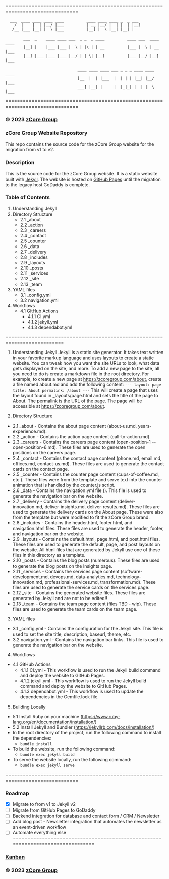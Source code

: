 ===============================================================================

      ___  ____ ____ ____ ____          ____ ____ ____ _  _ ___
        /  |    |  | |__/ |___          | __ |__/ |  | |  | |__]
       /__ |___ |__| |  \ |___          |__] |  \ |__| |__| |

            ___  _    ____ ____ ___  _ _  _ ____          ____ ___  ____ ____
            |__] |    |___ |___ |  \ | |\ | | __          |___ |  \ | __ |___
            |__] |___ |___ |___ |__/ | | \| |__]          |___ |__/ |__] |___

                                    ____ ____ ____ ___ _ _ _ ____ ____ ____
                                    [__  |  | |___  |  | | | |__| |__/ |___
                                    ___] |__| |     |  |_|_| |  | |  \ |___

===============================================================================
### © 2023 [zCore Group](https://zcoregroup.com)

### zCore Group Website Repository
This repo contains the source code for the zCore Group website for the migration from v1 to v2.
### Description
This is the source code for the zCore Group website. It is a static website built with [Jekyll](https://jekyllrb.com/). The website is hosted on [GitHub Pages](https://pages.github.com/) until the migration to the legacy host GoDaddy is complete.
### Table of Contents
1. Understanding Jekyll
2. Directory Structure
    - 2.1 _about
    - 2.2 _action
    - 2.3 _careers
    - 2.4 _contact
    - 2.5 _counter
    - 2.6 _data
    - 2.7 _delivery
    - 2.8 _includes
    - 2.9 _layouts
    - 2.10 _posts
    - 2.11 _services
    - 2.12 _site
    - 2.13 _team
3. YAML files
    - 3.1 _config.yml
    - 3.2 navigation.yml
4. Workflows
    - 4.1 GitHub Actions
        - 4.1.1 CI.yml
        - 4.1.2 jekyll.yml
        - 4.1.3 dependabot.yml

==========================================================================
1. Understanding Jekyll
Jekyll is a static site generator. It takes text written in your favorite markup language and uses layouts to create a static website. You can tweak how you want the site URLs to look, what data gets displayed on the site, and more.
To add a new page to the site, all you need to do is create a markdown file in the root directory. For example, to create a new page at https://zcoregroup.com/about, create a file named about.md and add the following content:
`---
layout: page
title: About
permalink: /about
---`
This will create a page that uses the layout found in _layouts/page.html and sets the title of the page to About. The permalink is the URL of the page. The page will be accessible at https://zcoregroup.com/about.

2. Directory Structure
- 2.1 _about - Contains the about page content (about-us.md, years-experience.md).
- 2.2 _action - Contains the action page content (call-to-action.md).
- 2.3 _careers - Contains the careers page content (open-position-1 -- open-position-6.md). These files are used to generate the open positions on the careers page.
- 2.4 _contact - Contains the contact page content (phone.md, email.md, offices.md, contact-us.md). These files are used to generate the contact cards on the contact page.
- 2.5 _counter - Contains the counter page content (cups-of-coffee.md, etc.). These files were from the template and serve text into the counter animation that is handled by the counter.js script.
- 2.6 _data - Contains the navigation.yml file (). This file is used to generate the navigation bar on the website.
- 2.7 _delivery - Contains the delivery page content (deliver-innovation.md, deliver-insights.md. deliver-results.md). These files are used to generate the delivery cards on the About page. These were also from the template but were modified to fit the zCore Group brand.
- 2.8 _includes - Contains the header.html, footer.html, and navigation.html files. These files are used to generate the header, footer, and navigation bar on the website.
- 2.9 _layouts - Contains the default.html, page.html, and post.html files. These files are used to generate the default, page, and post layouts on the website. All html files that are generated by Jekyll use one of these files in this directory as a template.
- 2.10 _posts - Contains the blog posts (numerous). These files are used to generate the blog posts on the Insights page.
- 2.11 _services - Contains the services page content (software-development.md, devops.md, data-analytics.md, technology-innovation.md, professional-services.md, transformation.md). These files are used to generate the service cards on the services page.
- 2.12 _site - Contains the generated website files. These files are generated by Jekyll and are not to be edited!!
- 2.13 _team - Contains the team page content (files TBD - wip). These files are used to generate the team cards on the team page.

3. YAML files
- 3.1 _config.yml - Contains the configuration for the Jekyll site. This file is used to set the site title, description, baseurl, theme, etc.
- 3.2 navigation.yml - Contains the navigation bar links. This file is used to generate the navigation bar on the website.

4. Workflows
- 4.1 GitHub Actions
    - 4.1.1 CI.yml - This workflow is used to run the Jekyll build command and deploy the website to GitHub Pages.
    - 4.1.2 jekyll.yml - This workflow is used to run the Jekyll build command and deploy the website to GitHub Pages.
    - 4.1.3 dependabot.yml - This workflow is used to update the dependencies in the Gemfile.lock file.

5. Building Locally
- 5.1 Install Ruby on your machine (https://www.ruby-lang.org/en/documentation/installation/)
- 5.2 Install Jekyll and Bundler (https://jekyllrb.com/docs/installation/)
- In the root directory of the project, run the following command to install the dependencies:
  - `bundle install`
- To build the website, run the following command:
  - `bundle exec jekyll build`
- To serve the website locally, run the following command:
  - `bundle exec jekyll serve`

===============================================================================
### Roadmap
- [x] Migrate to from v1 to Jekyll v2
- [ ] Migrate from GitHub Pages to GoDaddy
- [ ] Backend integration for database and contact form / CRM / Newsletter
- [ ] Add blog post - Newsletter integration that automates the newsletter as an event-driven workflow
- [ ] Automate everything else
===============================================================================
### [Kanban](https://github.com/orgs/zCoreGroup/projects/1/views/2)

### © 2023 [zCore Group](https://zcoregroup.com)
